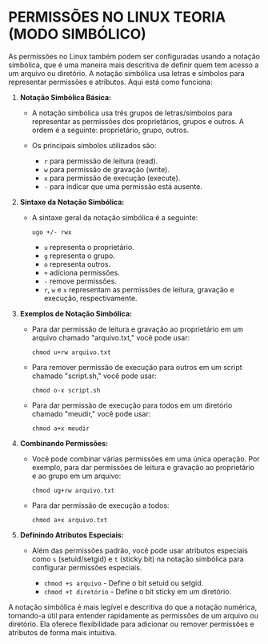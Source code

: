 # PERMISSÕES NO LINUX TEORIA (MODO SIMBÓLICO)
As permissões no Linux também podem ser configuradas usando a notação simbólica, que é uma maneira mais descritiva de definir quem tem acesso a um arquivo ou diretório. A notação simbólica usa letras e símbolos para representar permissões e atributos. Aqui está como funciona:

1. **Notação Simbólica Básica:**

   - A notação simbólica usa três grupos de letras/símbolos para representar as permissões dos proprietários, grupos e outros. A ordem é a seguinte: proprietário, grupo, outros.

   - Os principais símbolos utilizados são:

     - `r` para permissão de leitura (read).
     - `w` para permissão de gravação (write).
     - `x` para permissão de execução (execute).
     - `-` para indicar que uma permissão está ausente.

2. **Sintaxe da Notação Simbólica:**

   - A sintaxe geral da notação simbólica é a seguinte:

     ```
     ugo +/- rwx
     ```

     - `u` representa o proprietário.
     - `g` representa o grupo.
     - `o` representa outros.
     - `+` adiciona permissões.
     - `-` remove permissões.
     - `r`, `w` e `x` representam as permissões de leitura, gravação e execução, respectivamente.

3. **Exemplos de Notação Simbólica:**

   - Para dar permissão de leitura e gravação ao proprietário em um arquivo chamado "arquivo.txt," você pode usar:

     ```
     chmod u+rw arquivo.txt
     ```

   - Para remover permissão de execução para outros em um script chamado "script.sh," você pode usar:

     ```
     chmod o-x script.sh
     ```

   - Para dar permissão de execução para todos em um diretório chamado "meudir," você pode usar:

     ```
     chmod a+x meudir
     ```

4. **Combinando Permissões:**

   - Você pode combinar várias permissões em uma única operação. Por exemplo, para dar permissões de leitura e gravação ao proprietário e ao grupo em um arquivo:

     ```
     chmod ug+rw arquivo.txt
     ```

   - Para dar permissão de execução a todos:

     ```
     chmod a+x arquivo.txt
     ```

5. **Definindo Atributos Especiais:**

   - Além das permissões padrão, você pode usar atributos especiais como `s` (setuid/setgid) e `t` (sticky bit) na notação simbólica para configurar permissões especiais.

     - `chmod +s arquivo` - Define o bit setuid ou setgid.
     - `chmod +t diretório` - Define o bit sticky em um diretório.

A notação simbólica é mais legível e descritiva do que a notação numérica, tornando-a útil para entender rapidamente as permissões de um arquivo ou diretório. Ela oferece flexibilidade para adicionar ou remover permissões e atributos de forma mais intuitiva.